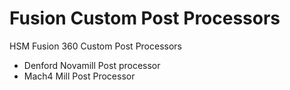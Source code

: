 # Fusion Custom Post Processors
HSM Fusion 360 Custom Post Processors

- Denford Novamill Post processor
- Mach4 Mill Post Processor
